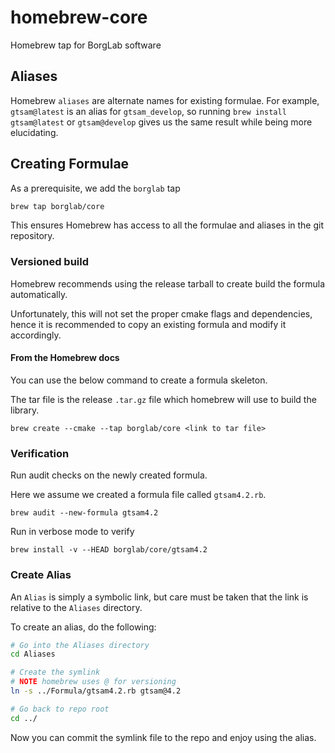 # homebrew-core

Homebrew tap for BorgLab software

## Aliases

Homebrew `aliases` are alternate names for existing formulae.
For example, `gtsam@latest` is an alias for `gtsam_develop`, so running `brew install gtsam@latest` or `gtsam@develop` gives us the same result while being more elucidating.

## Creating Formulae

As a prerequisite, we add the `borglab` tap
```sh
brew tap borglab/core
```

This ensures Homebrew has access to all the formulae and aliases in the git repository.


### Versioned build

Homebrew recommends using the release tarball to create build the formula automatically. 

Unfortunately, this will not set the proper cmake flags and dependencies, hence it is recommended to copy an existing formula and modify it accordingly.

#### From the Homebrew docs
You can use the below command to create a formula skeleton.

The tar file is the release `.tar.gz` file which homebrew will use to build the library.

```
brew create --cmake --tap borglab/core <link to tar file>
```

### Verification

Run audit checks on the newly created formula.

Here we assume we created a formula file called `gtsam4.2.rb`.

```
brew audit --new-formula gtsam4.2
```

Run in verbose mode to verify

```
brew install -v --HEAD borglab/core/gtsam4.2
```

### Create Alias

An `Alias` is simply a symbolic link, but care must be taken that the link is relative to the `Aliases` directory.

To create an alias, do the following:

```sh
# Go into the Aliases directory
cd Aliases

# Create the symlink
# NOTE homebrew uses @ for versioning
ln -s ../Formula/gtsam4.2.rb gtsam@4.2

# Go back to repo root
cd ../
```

Now you can commit the symlink file to the repo and enjoy using the alias.
